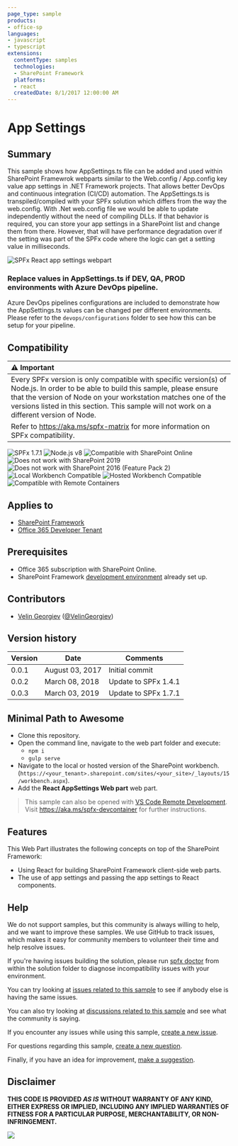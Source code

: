 ```yaml
---
page_type: sample
products:
- office-sp
languages:
- javascript
- typescript
extensions:
  contentType: samples
  technologies:
  - SharePoint Framework
  platforms:
  - react
  createdDate: 8/1/2017 12:00:00 AM
---
```

# App Settings

## Summary

This sample shows how AppSettings.ts file can be added and used within SharePoint Framewrok webparts similar to the Web.config / App.config key value app settings in .NET Framework projects.
That allows better DevOps and continuous integration (CI/CD) automation. The AppSettings.ts is transpiled/compiled with your SPFx solution which differs from the way the web.config. With .Net web.config file we would be able to update independently without the need of compiling DLLs. If that behavior is required, you can store your app settings in a SharePoint list and change them from there. However, that will have performance degradation over if the setting was part of the SPFx code where the logic can get a setting value in milliseconds.

![SPFx React app settings webpart](./assets/app-settings-class.PNG)

### Replace values in AppSettings.ts if DEV, QA, PROD environments with Azure DevOps pipeline.

Azure DevOps pipelines configurations are included to demonstrate how the AppSettings.ts values can be changed per different environments. Please refer to the `devops/configurations` folder to see how this can be setup for your pipeline.


## Compatibility

| :warning: Important          |
|:---------------------------|
| Every SPFx version is only compatible with specific version(s) of Node.js. In order to be able to build this sample, please ensure that the version of Node on your workstation matches one of the versions listed in this section. This sample will not work on a different version of Node.|
|Refer to <https://aka.ms/spfx-matrix> for more information on SPFx compatibility.   |

![SPFx 1.7.1](https://img.shields.io/badge/SPFx-1.7.1-green.svg) 
![Node.js v8](https://img.shields.io/badge/Node.js-v8-green.svg) 
![Compatible with SharePoint Online](https://img.shields.io/badge/SharePoint%20Online-Compatible-green.svg)
![Does not work with SharePoint 2019](https://img.shields.io/badge/SharePoint%20Server%202019-Incompatible-red.svg)
![Does not work with SharePoint 2016 (Feature Pack 2)](https://img.shields.io/badge/SharePoint%20Server%202016%20(Feature%20Pack%202)-Incompatible-red.svg "SharePoint Server 2016 Feature Pack 2 requires SPFx 1.1")
![Local Workbench Compatible](https://img.shields.io/badge/Local%20Workbench-Compatible-green.svg)
![Hosted Workbench Compatible](https://img.shields.io/badge/Hosted%20Workbench-Compatible-green.svg)
![Compatible with Remote Containers](https://img.shields.io/badge/Remote%20Containers-Compatible-green.svg)

## Applies to

* [SharePoint Framework](https://learn.microsoft.com/sharepoint/dev/spfx/sharepoint-framework-overview)
* [Office 365 Developer Tenant](https://learn.microsoft.com/sharepoint/dev/spfx/set-up-your-developer-tenant)

## Prerequisites

- Office 365 subscription with SharePoint Online.
- SharePoint Framework [development environment](https://learn.microsoft.com/sharepoint/dev/spfx/set-up-your-development-environment) already set up.

## Contributors

* [Velin Georgiev](https://github.com/VelinGeorgiev) ([@VelinGeorgiev](https://twitter.com/velingeorgiev))

## Version history

Version|Date|Comments
-------|----|--------
0.0.1|August 03, 2017 | Initial commit
0.0.2|March 08, 2018 | Update to SPFx 1.4.1
0.0.3|March 03, 2019 | Update to SPFx 1.7.1

## Minimal Path to Awesome

- Clone this repository.
- Open the command line, navigate to the web part folder and execute:
    - `npm i`
    - `gulp serve`
- Navigate to the local or hosted version of the SharePoint workbench.(`https://<your_tenant>.sharepoint.com/sites/<your_site>/_layouts/15/workbench.aspx`).
- Add the **React AppSettings Web part** web part.

>  This sample can also be opened with [VS Code Remote Development](https://code.visualstudio.com/docs/remote/remote-overview). Visit https://aka.ms/spfx-devcontainer for further instructions.

## Features

This Web Part illustrates the following concepts on top of the SharePoint Framework:

- Using React for building SharePoint Framework client-side web parts.
- The use of app settings and passing the app settings to React components.
## Help

We do not support samples, but this community is always willing to help, and we want to improve these samples. We use GitHub to track issues, which makes it easy for  community members to volunteer their time and help resolve issues.

If you're having issues building the solution, please run [spfx doctor](https://pnp.github.io/cli-microsoft365/cmd/spfx/spfx-doctor/) from within the solution folder to diagnose incompatibility issues with your environment.

You can try looking at [issues related to this sample](https://github.com/pnp/sp-dev-fx-webparts/issues?q=label%3A%22sample%3A%20react-app-settings%22) to see if anybody else is having the same issues.

You can also try looking at [discussions related to this sample](https://github.com/pnp/sp-dev-fx-webparts/discussions?discussions_q=react-app-settings) and see what the community is saying.

If you encounter any issues while using this sample, [create a new issue](https://github.com/pnp/sp-dev-fx-webparts/issues/new?assignees=&labels=Needs%3A+Triage+%3Amag%3A%2Ctype%3Abug-suspected%2Csample%3A%20react-app-settings&template=bug-report.yml&sample=react-app-settings&authors=@VelinGeorgiev&title=react-app-settings%20-%20).

For questions regarding this sample, [create a new question](https://github.com/pnp/sp-dev-fx-webparts/issues/new?assignees=&labels=Needs%3A+Triage+%3Amag%3A%2Ctype%3Aquestion%2Csample%3A%20react-app-settings&template=question.yml&sample=react-app-settings&authors=@VelinGeorgiev&title=react-app-settings%20-%20).

Finally, if you have an idea for improvement, [make a suggestion](https://github.com/pnp/sp-dev-fx-webparts/issues/new?assignees=&labels=Needs%3A+Triage+%3Amag%3A%2Ctype%3Aenhancement%2Csample%3A%20react-app-settings&template=suggestion.yml&sample=react-app-settings&authors=@VelinGeorgiev&title=react-app-settings%20-%20).


## Disclaimer

**THIS CODE IS PROVIDED *AS IS* WITHOUT WARRANTY OF ANY KIND, EITHER EXPRESS OR IMPLIED, INCLUDING ANY IMPLIED WARRANTIES OF FITNESS FOR A PARTICULAR PURPOSE, MERCHANTABILITY, OR NON-INFRINGEMENT.**

<img src="https://m365-visitor-stats.azurewebsites.net/sp-dev-fx-webparts/samples/react-app-settings" />
